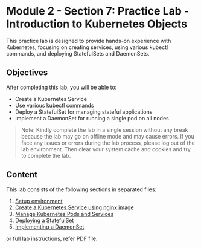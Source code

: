 # Module 2 - Section 7: Practice Lab - Introduction to Kubernetes Objects

This practice lab is designed to provide hands-on experience with Kubernetes, focusing on creating services, using various kubectl commands, and deploying StatefulSets and DaemonSets.

## Objectives

After completing this lab, you will be able to:

- Create a Kubernetes Service
- Use various kubectl commands
- Deploy a StatefulSet for managing stateful applications
- Implement a DaemonSet for running a single pod on all nodes

> Note: Kindly complete the lab in a single session without any break because the lab may go on offline mode and may cause errors. If you face any issues or errors during the lab process, please log out of the lab environment. Then clear your system cache and cookies and try to complete the lab.
 
## Content

This lab consists of the following sections in separated files:

1. [Setup environment](resources/07/01-setup-environment.md)
2. [Create a Kubernetes Service using nginx image](resources/07/02-create-a-kubernetes-service-using-nginx-image.md)
3. [Manage Kubernetes Pods and Services](resources/07/03-manage-k8s-pods-and-services.md)
4. [Deploying a StatefulSet](resources/07/04-deploying-a-statefulset.md)
5. [Implementing a DaemonSet](resources/07/05-implementing-a-daemonset.md)

or full lab instructions, refer [PDF file](resources/07/introduction-to-k8s-objects_practice.pdf).

